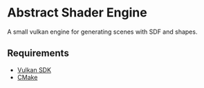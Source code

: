 # Abstract Shader Engine
A small vulkan engine for generating scenes with SDF and shapes.

## Requirements
- [Vulkan SDK](https://www.lunarg.com/vulkan-sdk/)
- [CMake](https://cmake.org/download/)